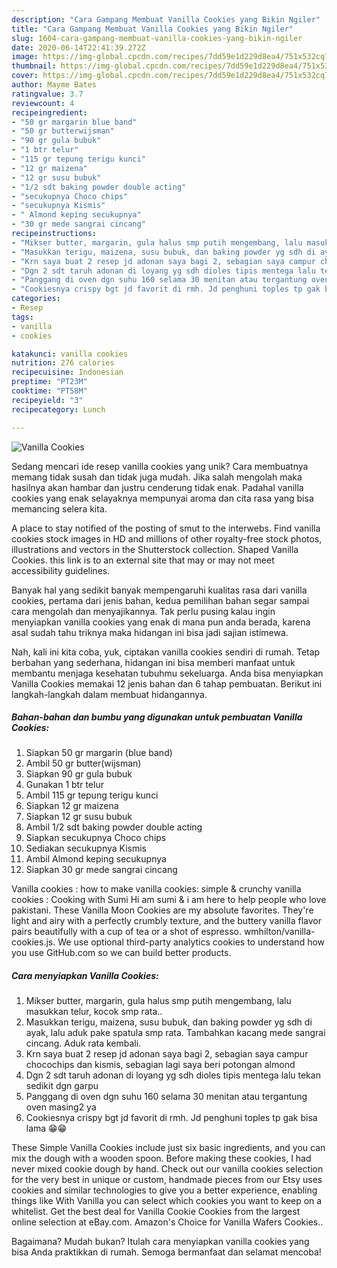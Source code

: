 ```yaml
---
description: "Cara Gampang Membuat Vanilla Cookies yang Bikin Ngiler"
title: "Cara Gampang Membuat Vanilla Cookies yang Bikin Ngiler"
slug: 1604-cara-gampang-membuat-vanilla-cookies-yang-bikin-ngiler
date: 2020-06-14T22:41:39.272Z
image: https://img-global.cpcdn.com/recipes/7dd59e1d229d8ea4/751x532cq70/vanilla-cookies-foto-resep-utama.jpg
thumbnail: https://img-global.cpcdn.com/recipes/7dd59e1d229d8ea4/751x532cq70/vanilla-cookies-foto-resep-utama.jpg
cover: https://img-global.cpcdn.com/recipes/7dd59e1d229d8ea4/751x532cq70/vanilla-cookies-foto-resep-utama.jpg
author: Mayme Bates
ratingvalue: 3.7
reviewcount: 4
recipeingredient:
- "50 gr margarin blue band"
- "50 gr butterwijsman"
- "90 gr gula bubuk"
- "1 btr telur"
- "115 gr tepung terigu kunci"
- "12 gr maizena"
- "12 gr susu bubuk"
- "1/2 sdt baking powder double acting"
- "secukupnya Choco chips"
- "secukupnya Kismis"
- " Almond keping secukupnya"
- "30 gr mede sangrai cincang"
recipeinstructions:
- "Mikser butter, margarin, gula halus smp putih mengembang, lalu masukkan telur, kocok smp rata.."
- "Masukkan terigu, maizena, susu bubuk, dan baking powder yg sdh di ayak, lalu aduk pake spatula smp rata. Tambahkan kacang mede sangrai cincang. Aduk rata kembali."
- "Krn saya buat 2 resep jd adonan saya bagi 2, sebagian saya campur chocochips dan kismis, sebagian lagi saya beri potongan almond"
- "Dgn 2 sdt taruh adonan di loyang yg sdh dioles tipis mentega lalu tekan sedikit dgn garpu"
- "Panggang di oven dgn suhu 160 selama 30 menitan atau tergantung oven masing2 ya"
- "Cookiesnya crispy bgt jd favorit di rmh. Jd penghuni toples tp gak bisa lama 😁😁"
categories:
- Resep
tags:
- vanilla
- cookies

katakunci: vanilla cookies 
nutrition: 276 calories
recipecuisine: Indonesian
preptime: "PT23M"
cooktime: "PT58M"
recipeyield: "3"
recipecategory: Lunch

---
```



![Vanilla Cookies](https://img-global.cpcdn.com/recipes/7dd59e1d229d8ea4/751x532cq70/vanilla-cookies-foto-resep-utama.jpg)

Sedang mencari ide resep vanilla cookies yang unik? Cara membuatnya memang tidak susah dan tidak juga mudah. Jika salah mengolah maka hasilnya akan hambar dan justru cenderung tidak enak. Padahal vanilla cookies yang enak selayaknya mempunyai aroma dan cita rasa yang bisa memancing selera kita.

A place to stay notified of the posting of smut to the interwebs. Find vanilla cookies stock images in HD and millions of other royalty-free stock photos, illustrations and vectors in the Shutterstock collection. Shaped Vanilla Cookies. this link is to an external site that may or may not meet accessibility guidelines.

Banyak hal yang sedikit banyak mempengaruhi kualitas rasa dari vanilla cookies, pertama dari jenis bahan, kedua pemilihan bahan segar sampai cara mengolah dan menyajikannya. Tak perlu pusing kalau ingin menyiapkan vanilla cookies yang enak di mana pun anda berada, karena asal sudah tahu triknya maka hidangan ini bisa jadi sajian istimewa.


Nah, kali ini kita coba, yuk, ciptakan vanilla cookies sendiri di rumah. Tetap berbahan yang sederhana, hidangan ini bisa memberi manfaat untuk membantu menjaga kesehatan tubuhmu sekeluarga. Anda bisa menyiapkan Vanilla Cookies memakai 12 jenis bahan dan 6 tahap pembuatan. Berikut ini langkah-langkah dalam membuat hidangannya.

<!--inarticleads1-->

##### Bahan-bahan dan bumbu yang digunakan untuk pembuatan Vanilla Cookies:

1. Siapkan 50 gr margarin (blue band)
1. Ambil 50 gr butter(wijsman)
1. Siapkan 90 gr gula bubuk
1. Gunakan 1 btr telur
1. Ambil 115 gr tepung terigu kunci
1. Siapkan 12 gr maizena
1. Siapkan 12 gr susu bubuk
1. Ambil 1/2 sdt baking powder double acting
1. Siapkan secukupnya Choco chips
1. Sediakan secukupnya Kismis
1. Ambil  Almond keping secukupnya
1. Siapkan 30 gr mede sangrai cincang


Vanilla cookies : how to make vanilla cookies: simple &amp; crunchy vanilla cookies : Cooking with Sumi Hi am sumi &amp; i am here to help people who love pakistani. These Vanilla Moon Cookies are my absolute favorites. They&#39;re light and airy with a perfectly crumbly texture, and the buttery vanilla flavor pairs beautifully with a cup of tea or a shot of espresso. wmhilton/vanilla-cookies.js. We use optional third-party analytics cookies to understand how you use GitHub.com so we can build better products. 

<!--inarticleads2-->

##### Cara menyiapkan Vanilla Cookies:

1. Mikser butter, margarin, gula halus smp putih mengembang, lalu masukkan telur, kocok smp rata..
1. Masukkan terigu, maizena, susu bubuk, dan baking powder yg sdh di ayak, lalu aduk pake spatula smp rata. Tambahkan kacang mede sangrai cincang. Aduk rata kembali.
1. Krn saya buat 2 resep jd adonan saya bagi 2, sebagian saya campur chocochips dan kismis, sebagian lagi saya beri potongan almond
1. Dgn 2 sdt taruh adonan di loyang yg sdh dioles tipis mentega lalu tekan sedikit dgn garpu
1. Panggang di oven dgn suhu 160 selama 30 menitan atau tergantung oven masing2 ya
1. Cookiesnya crispy bgt jd favorit di rmh. Jd penghuni toples tp gak bisa lama 😁😁


These Simple Vanilla Cookies include just six basic ingredients, and you can mix the dough with a wooden spoon. Before making these cookies, I had never mixed cookie dough by hand. Check out our vanilla cookies selection for the very best in unique or custom, handmade pieces from our Etsy uses cookies and similar technologies to give you a better experience, enabling things like With Vanilla you can select which cookies you want to keep on a whitelist. Get the best deal for Vanilla Cookie Cookies from the largest online selection at eBay.com. Amazon&#39;s Choice for Vanilla Wafers Cookies.. 

Bagaimana? Mudah bukan? Itulah cara menyiapkan vanilla cookies yang bisa Anda praktikkan di rumah. Semoga bermanfaat dan selamat mencoba!
